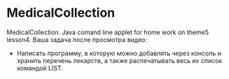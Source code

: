 # MedicalCollection
MedicalCollection. Java comand line applet for home work on theme5 lesson4. 
Ваша задача после просмотра видео:

- Написать программу, в которую можно добавлять через консоль и 
хранить перечень лекарств, а также распечатывать весь их список командой LIST.

